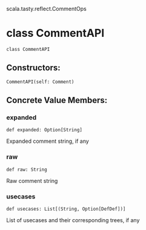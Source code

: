 scala.tasty.reflect.CommentOps
# class CommentAPI

<pre><code class="language-scala" >class CommentAPI</pre></code>
## Constructors:
<pre><code class="language-scala" >CommentAPI(self: Comment)</pre></code>

## Concrete Value Members:
### expanded
<pre><code class="language-scala" >def expanded: Option[String]</pre></code>
Expanded comment string, if any

### raw
<pre><code class="language-scala" >def raw: String</pre></code>
Raw comment string

### usecases
<pre><code class="language-scala" >def usecases: List[(String, Option[DefDef])]</pre></code>
List of usecases and their corresponding trees, if any

